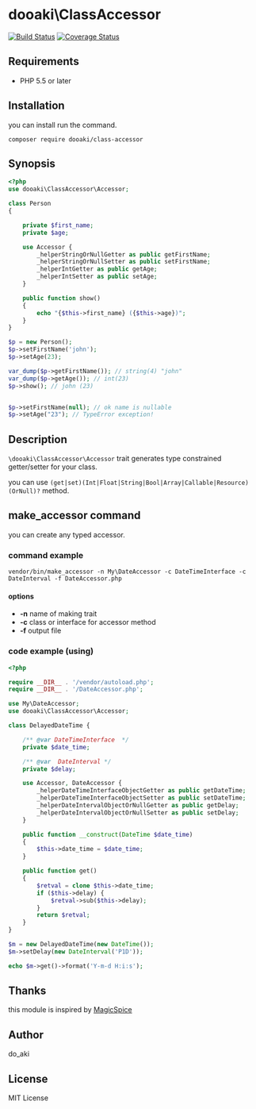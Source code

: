 dooaki\ClassAccessor
=============

[![Build Status](https://travis-ci.org/do-aki/class-accessor.svg?branch=master)](https://travis-ci.org/do-aki/class-accessor)
[![Coverage Status](https://coveralls.io/repos/github/do-aki/class-accessor/badge.svg?branch=master)](https://coveralls.io/github/do-aki/class-accessor?branch=master)

Requirements
-------------
* PHP 5.5 or later

Installation
-------------

you can install run the command.

```
composer require dooaki/class-accessor
```

Synopsis
-------------

```php
<?php
use dooaki\ClassAccessor\Accessor;

class Person
{

    private $first_name;
    private $age;

    use Accessor {
        _helperStringOrNullGetter as public getFirstName;
        _helperStringOrNullSetter as public setFirstName;
        _helperIntGetter as public getAge;
        _helperIntSetter as public setAge;
    }

    public function show()
    {
        echo "{$this->first_name} ({$this->age})";
    }
}

$p = new Person();
$p->setFirstName('john');
$p->setAge(23);

var_dump($p->getFirstName()); // string(4) "john"
var_dump($p->getAge()); // int(23)
$p->show(); // john (23)


$p->setFirstName(null); // ok name is nullable
$p->setAge("23"); // TypeError exception!
```

Description
-------------

`\dooaki\ClassAccessor\Accessor` trait generates type constrained getter/setter for your class.

you can use `(get|set)(Int|Float|String|Bool|Array|Callable|Resource)(OrNull)?` method.


make_accessor command
------------

you can create any typed accessor.

### command example
```
vendor/bin/make_accessor -n My\DateAccessor -c DateTimeInterface -c DateInterval -f DateAccessor.php
```

#### options

* __-n__ name of making trait
* __-c__ class or interface for accessor method
* __-f__ output file


### code example (using)
```php
<?php

require __DIR__ . '/vendor/autoload.php';
require __DIR__ . '/DateAccessor.php';

use My\DateAccessor;
use dooaki\ClassAccessor\Accessor;

class DelayedDateTime {

    /** @var DateTimeInterface  */
    private $date_time;

    /** @var  DateInterval */
    private $delay;

    use Accessor, DateAccessor {
        _helperDateTimeInterfaceObjectGetter as public getDateTime;
        _helperDateTimeInterfaceObjectSetter as public setDateTime;
        _helperDateIntervalObjectOrNullGetter as public getDelay;
        _helperDateIntervalObjectOrNullSetter as public setDelay;
    }

    public function __construct(DateTime $date_time)
    {
        $this->date_time = $date_time;
    }

    public function get()
    {
        $retval = clone $this->date_time;
        if ($this->delay) {
            $retval->sub($this->delay);
        }
        return $retval;
    }
}

$m = new DelayedDateTime(new DateTime());
$m->setDelay(new DateInterval('P1D'));

echo $m->get()->format('Y-m-d H:i:s');
```

Thanks
------------
this module is inspired by [MagicSpice](https://github.com/gree/MagicSpice)


Author
------------
do_aki

License
------------
MIT License
